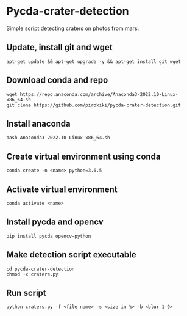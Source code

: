 # Pycda-crater-detection
Simple script detecting craters on photos from mars.

## Update, install git and wget

```
apt-get update && apt-get upgrade -y && apt-get install git wget
```

## Download conda and repo

```
wget https://repo.anaconda.com/archive/Anaconda3-2022.10-Linux-x86_64.sh
git clone https://github.com/pirokiki/pycda-crater-detection.git
```

## Install anaconda

```
bash Anaconda3-2022.10-Linux-x86_64.sh
```

## Create virtual environment using conda

```
conda create -n <name> python=3.6.5
```

## Activate virtual environment

```
conda activate <name>
```

## Install pycda and opencv

```
pip install pycda opencv-python
```

## Make detection script executable

```
cd pycda-crater-detection
chmod +x craters.py
```

## Run script

```
python craters.py -f <file name> -s <size in %> -b <blur 1-9>
```
